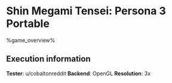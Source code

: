 # Shin Megami Tensei: Persona 3 Portable 

%game_overview%

## Execution information

**Tester**: u/cobaltonreddit
**Backend**: OpenGL
**Resolution**: 3x